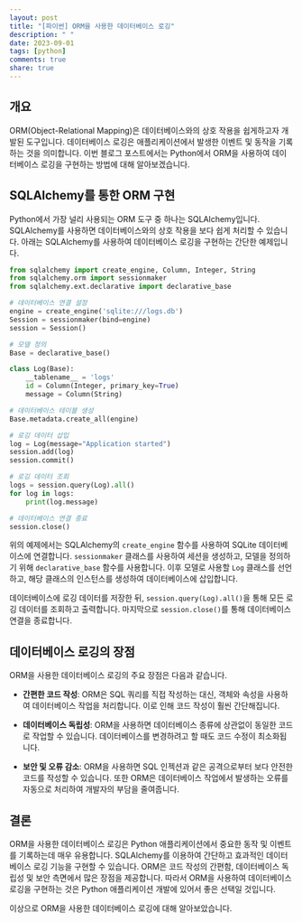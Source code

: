```yaml
---
layout: post
title: "[파이썬] ORM을 사용한 데이터베이스 로깅"
description: " "
date: 2023-09-01
tags: [python]
comments: true
share: true
---
```


## 개요

ORM(Object-Relational Mapping)은 데이터베이스와의 상호 작용을 쉽게하고자 개발된 도구입니다. 데이터베이스 로깅은 애플리케이션에서 발생한 이벤트 및 동작을 기록하는 것을 의미합니다. 이번 블로그 포스트에서는 Python에서 ORM을 사용하여 데이터베이스 로깅을 구현하는 방법에 대해 알아보겠습니다.

## SQLAlchemy를 통한 ORM 구현

Python에서 가장 널리 사용되는 ORM 도구 중 하나는 SQLAlchemy입니다. SQLAlchemy를 사용하면 데이터베이스와의 상호 작용을 보다 쉽게 처리할 수 있습니다. 아래는 SQLAlchemy를 사용하여 데이터베이스 로깅을 구현하는 간단한 예제입니다.

```python
from sqlalchemy import create_engine, Column, Integer, String
from sqlalchemy.orm import sessionmaker
from sqlalchemy.ext.declarative import declarative_base

# 데이터베이스 연결 설정
engine = create_engine('sqlite:///logs.db')
Session = sessionmaker(bind=engine)
session = Session()

# 모델 정의
Base = declarative_base()

class Log(Base):
    __tablename__ = 'logs'
    id = Column(Integer, primary_key=True)
    message = Column(String)

# 데이터베이스 테이블 생성
Base.metadata.create_all(engine)

# 로깅 데이터 삽입
log = Log(message="Application started")
session.add(log)
session.commit()

# 로깅 데이터 조회
logs = session.query(Log).all()
for log in logs:
    print(log.message)

# 데이터베이스 연결 종료
session.close()
```

위의 예제에서는 SQLAlchemy의 `create_engine` 함수를 사용하여 SQLite 데이터베이스에 연결합니다. `sessionmaker` 클래스를 사용하여 세션을 생성하고, 모델을 정의하기 위해 `declarative_base` 함수를 사용합니다. 이후 모델로 사용할 `Log` 클래스를 선언하고, 해당 클래스의 인스턴스를 생성하여 데이터베이스에 삽입합니다.

데이터베이스에 로깅 데이터를 저장한 뒤, `session.query(Log).all()`을 통해 모든 로깅 데이터를 조회하고 출력합니다. 마지막으로 `session.close()`를 통해 데이터베이스 연결을 종료합니다.

## 데이터베이스 로깅의 장점

ORM을 사용한 데이터베이스 로깅의 주요 장점은 다음과 같습니다.

- **간편한 코드 작성**: ORM은 SQL 쿼리를 직접 작성하는 대신, 객체와 속성을 사용하여 데이터베이스 작업을 처리합니다. 이로 인해 코드 작성이 훨씬 간단해집니다.

- **데이터베이스 독립성**: ORM을 사용하면 데이터베이스 종류에 상관없이 동일한 코드로 작업할 수 있습니다. 데이터베이스를 변경하려고 할 때도 코드 수정이 최소화됩니다.

- **보안 및 오류 감소**: ORM을 사용하면 SQL 인젝션과 같은 공격으로부터 보다 안전한 코드를 작성할 수 있습니다. 또한 ORM은 데이터베이스 작업에서 발생하는 오류를 자동으로 처리하여 개발자의 부담을 줄여줍니다.

## 결론

ORM을 사용한 데이터베이스 로깅은 Python 애플리케이션에서 중요한 동작 및 이벤트를 기록하는데 매우 유용합니다. SQLAlchemy를 이용하여 간단하고 효과적인 데이터베이스 로깅 기능을 구현할 수 있습니다. ORM은 코드 작성의 간편함, 데이터베이스 독립성 및 보안 측면에서 많은 장점을 제공합니다. 따라서 ORM을 사용하여 데이터베이스 로깅을 구현하는 것은 Python 애플리케이션 개발에 있어서 좋은 선택일 것입니다.

이상으로 ORM을 사용한 데이터베이스 로깅에 대해 알아보았습니다.